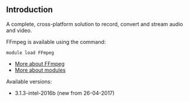## Introduction
A complete, cross-platform solution to record, convert and stream audio and video. 

FFmpeg is available using the command:

```
module load FFmpeg
```

* [More about FFmpeg](https://www.ffmpeg.org/)
* [More about modules](Local:/systems/lisa/software/modules)

Available versions:

* 3.1.3-intel-2016b (new from 26-04-2017)
